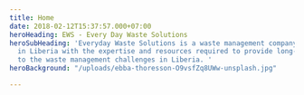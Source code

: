 ```yaml
---
title: Home
date: 2018-02-12T15:37:57.000+07:00
heroHeading: EWS - Every Day Waste Solutions
heroSubHeading: 'Everyday Waste Solutions is a waste management company operating
  in Liberia with the expertise and resources required to provide long-term solutions
  to the waste management challenges in Liberia. '
heroBackground: "/uploads/ebba-thoresson-O9vsfZq8UWw-unsplash.jpg"

---
```

